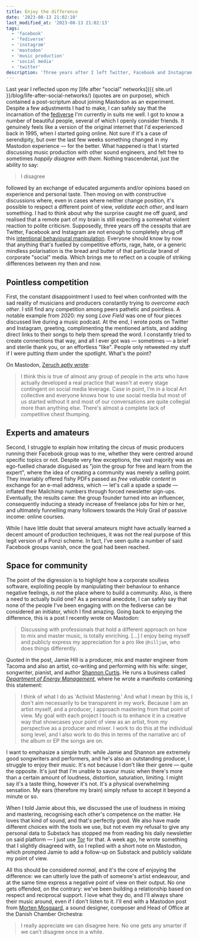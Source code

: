 ```yaml
---
title: Enjoy the difference
date: '2023-08-13 21:02:10'
last_modified_at: '2023-08-13 21:02:13'
tags:
  - 'facebook'
  - 'fediverse'
  - 'instagram'
  - 'mastodon'
  - 'music production'
  - 'social media'
  - 'twitter'
description: 'Three years after I left Twitter, Facebook and Instagram, I might have found a space where to both agree and disagree in peace, while growing connections.'
---
```

Last year I reflected upon my [life after "social" networks]({{ site.url }}/blog/life-after-social-networks/) (quotes are on purpose), which contained a post-scriptum about joining Mastodon as an experiment. Despite a few adjustments I had to make, I can safely say that the incarnation of the [fediverse](https://en.wikipedia.org/wiki/Fediverse) I'm currently in suits me well. I got to know a number of beautiful people, several of which I openly consider friends. It genuinely feels like a version of the original internet that I'd experienced back in 1995, when I started going online. Not sure if it's a case of serendipity, but over the last few weeks something changed in my Mastodon experience&nbsp;—&nbsp;for the better. What happened is that I started discussing music production with other sound engineers, and felt free to sometimes _happily disagree with them_. Nothing trascendental, just the ability to say: 

> I disagree

followed by an exchange of educated arguments and/or opinions based on experience and personal taste. Then moving on with constructive discussions where, even in cases where neither change position, it's possible to respect a different point of view, _validate each other_, and learn something. I had to think about why the surprise caught me off guard, and realised that a remote part of my brain is still expecting a somewhat violent reaction to polite criticism. Supposedly, three years off the cesspits that are Twitter, Facebook and Instagram are not enough to completely shrug off this [intentional behavioural manipulation](https://www.theguardian.com/books/2018/may/30/ten-arguments-deleting-your-social-media-accounts-right-now-jaron-lanier). Everyone should know by now that anything that's fuelled by competitive efforts, rage, hate, or a generic mindless polarisation is the bread and butter of that particular brand of corporate "social" media. Which brings me to reflect on a couple of striking differences between my then and now. 

## Pointless competition

First, the constant disappointment I used to feel when confronted with the sad reality of musicians and producers constantly trying to _overcome each other_. I still find any competition among peers pathetic and pointless. A notable example from 2020: my song _Love Field_ was one of four pieces discussed live during a music podcast. At the end, I wrote posts on Twitter and Instagram, greeting, complimenting the mentioned artists, and adding direct links to their songs to help them spread the word. I constantly tried to create connections that way, and all I ever got was — sometimes — a brief and sterile thank you, or an effortless "like". People only retweeted my stuff if I were putting _them_ under the spotlight. What's the point?

On Mastodon, [Zeruch aptly wrote](https://sonomu.club/@zeruch@mastodon.social/110879653486349856):

> I think this is true of almost any group of people in the arts who have actually developed a real practice that wasn't at every stage contingent on social media leverage. Case in point, I'm in a local Art collective and everyone knows how to use social media but most of us started without it and most of our conversations are quite collegial more than anything else. There's almost a complete lack of competitive chest thumping.

## Experts and amateurs

Second, I struggle to explain how irritating the circus of music producers running their Facebook group was to me, whether they were centred around specific topics or not. Despite very few exceptions, the vast majority was an ego-fuelled charade disguised as "join the group for free and learn from the expert", where the idea of creating a community was merely a selling point. They invariably offered fishy PDFs passed as _free valuable content_ in exchange for an e-mail address, which — let's call a spade a spade — inflated their Mailchimp numbers through forced newsletter sign-ups. Eventually, the results came: the group founder turned into an influencer, consequently inducing a steady increase of freelance jobs for him or her, and ultimately funnelling many followers towards the Holy Grail of passive income: online courses.

While I have little doubt that several amateurs might have actually learned a decent amount of production techniques, it was not the real purpose of this legit version of a Ponzi scheme. In fact, I've seen quite a number of said Facebook groups vanish, once the goal had been reached.

## Space for community

The point of the digression is to highlight how a corporate soulless software, exploiting people by manipulating their behaviour to enhance negative feelings, _is not_ the place where to build a community. Also, is there a need to actually build one? As a personal anecdote, I can safely say that none of the people I've been engaging with on the fediverse can be considered an initiator, which I find amazing. Going back to enjoying the difference, this is a post I recently wrote on Mastodon:

> Discussing with professionals that hold a different approach on how to mix and master music, is totally enriching. [&hellip;] I enjoy being myself and publicly express my appreciation for a pro like `@hilljam`, who does things differently.

Quoted in the post, Jamie Hill is a producer, mix and master engineer from Tacoma and also an artist, co-writing and performing with his wife: singer, songwriter, pianist, and author [Shannon Curtis](https://en.wikipedia.org/wiki/Shannon_Curtis). He runs a business called [_Department of Energy Management_](https://deptofenergymgmt.com), where he wrote a manifesto containing this statement:

> I think of what I do as 'Activist Mastering.' And what I mean by this is, I don't aim necessarily to be transparent in my work. Because I am an artist myself, and a producer, I approach mastering from that point of view. My goal with each project I touch is to enhance it in a creative way that showcases your point of view as an artist, from my perspective as a producer and mixer. I work to do this at the individual song level, and I also work to do this in terms of the narrative arc of the album or EP the songs are on.

I want to emphasize a simple truth: while Jamie and Shannon are extremely good songwriters and performers, and he's also an outstanding producer, I struggle to enjoy their music. It's not because I don't like their genre — quite the opposite. It's just that I'm unable to savour music when there's more than a certain amount of loudness, distortion, saturation, limiting. I might say it's a taste thing, however it's not. It's a physical overwhelming sensation. My ears (therefore my brain) simply refuse to accept it beyond a minute or so.

When I told Jamie about this, we discussed the use of loudness in mixing and mastering, recognising each other's competence on the matter. He loves that kind of sound, and that's perfectly good. We also have made different choices with the tools we use, but not even my refusal to give any personal data to Substack has stopped me from reading his daily newsletter on said platform — I just use [Tor](https://www.torproject.org/) for that. A week ago, he wrote something that I slightly disagreed with, so I replied with a short note on Mastodon, which prompted Jamie to add a follow-up on Substack and publicly validate my point of view.

All this should be considered _normal_, and it's the core of enjoying the difference: we can utterly love the path of someone's artist endeavour, and at the same time express a negative point of view on their output. No one gets offended, on the contrary: we've been building a relationship based on respect and reciprocal support. I love what they do, and I'll always share their music around, even if I don't listen to it. I'll end with a Mastodon post from [Morten Mosgaard](https://mortenmosgaard.dk/), a sound designer, composer and Head of Office at the Danish Chamber Orchestra:

> I really appreciate we can disagree here. No one gets any smarter if we can’t disagree once in a while.